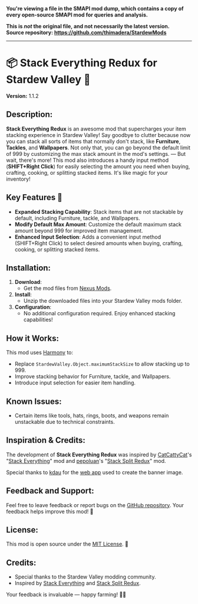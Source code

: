 **You're viewing a file in the SMAPI mod dump, which contains a copy of every open-source SMAPI mod
for queries and analysis.**

**This is _not_ the original file, and not necessarily the latest version.**  
**Source repository: https://github.com/thimadera/StardewMods**

----

# 📦 Stack Everything Redux for Stardew Valley 🌱

**Version:** 1.1.2

## Description:
**Stack Everything Redux** is an awesome mod that supercharges your item stacking experience in Stardew Valley! Say goodbye to clutter because now you can stack all sorts of items that normally don't stack, like **Furniture**, **Tackles**, and **Wallpapers**. Not only that, you can go beyond the default limit of 999 by customizing the max stack amount in the mod's settings.
— But wait, there's more! This mod also introduces a handy input method (**SHIFT+Right Click**) for easily selecting the amount you need when buying, crafting, cooking, or splitting stacked items. It's like magic for your inventory!

## Key Features 🌟
- **Expanded Stacking Capability**: Stack items that are not stackable by default, including Furniture, tackle, and Wallpapers.
- **Modify Default Max Amount**: Customize the default maximum stack amount beyond 999 for improved item management.
- **Enhanced Input Selection**: Adds a convenient input method (SHIFT+Right Click) to select desired amounts when buying, crafting, cooking, or splitting stacked items.

## Installation:
1. **Download**:
   - Get the mod files from [Nexus Mods](https://www.nexusmods.com/stardewvalley/mods/22381).
2. **Install**:
   - Unzip the downloaded files into your Stardew Valley mods folder.
3. **Configuration**:
   - No additional configuration required. Enjoy enhanced stacking capabilities!

## How it Works:
This mod uses [Harmony](https://github.com/pardeike/Harmony) to:
- Replace `StardewValley.Object.maximumStackSize` to allow stacking up to 999.
- Improve stacking behavior for Furniture, tackle, and Wallpapers.
- Introduce input selection for easier item handling.

## Known Issues:
- Certain items like tools, hats, rings, boots, and weapons remain unstackable due to technical constraints.

## Inspiration & Credits:
The development of **Stack Everything Redux** was inspired by [CatCattyCat](https://www.nexusmods.com/stardewvalley/users/44734342)'s "[Stack Everything](https://www.nexusmods.com/stardewvalley/mods/2053)" mod and [pepoluan](https://www.nexusmods.com/stardewvalley/users/27024274)'s "[Stack Split Redux](https://www.nexusmods.com/stardewvalley/mods/8967)" mod.

Special thanks to [kdau](https://www.kdau.com/) for the [web app](https://www.kdau.com/scrollish) used to create the banner image.

## Feedback and Support:
Feel free to leave feedback or report bugs on the [GitHub repository](https://github.com/thimadera/StardewMods/issues). Your feedback helps improve this mod! 🌟

## License:
This mod is open source under the [MIT License](../LICENSE). 📜

## Credits:
- Special thanks to the Stardew Valley modding community.
- Inspired by [Stack Everything](https://www.nexusmods.com/stardewvalley/mods/2053) and [Stack Split Redux](https://www.nexusmods.com/stardewvalley/mods/8967).

Your feedback is invaluable — happy farming! 🌾🐓
